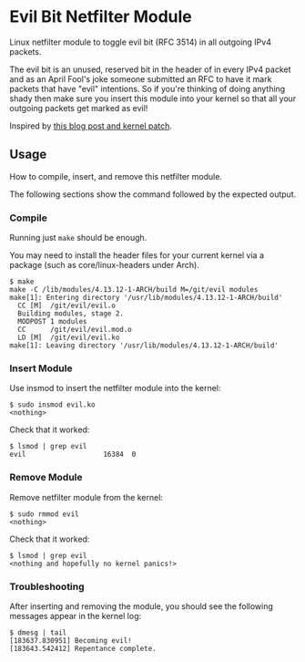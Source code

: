 # Evil Bit Netfilter Module
Linux netfilter module to toggle evil bit (RFC 3514) in all outgoing IPv4 packets.

The evil bit is an unused, reserved bit in the header of in every IPv4 packet and as an April Fool's joke someone submitted an RFC to have it mark packets that have "evil" intentions. So if you're thinking of doing anything shady then make sure you insert this module into your kernel so that all your outgoing packets get marked as evil!

Inspired by [this blog post and kernel patch](https://blog.benjojo.co.uk/post/evil-bit-RFC3514-real-world-usage).

## Usage
How to compile, insert, and remove this netfilter module.

The following sections show the command followed by the expected output.

### Compile
Running just `make` should be enough.

You may need to install the header files for your current kernel via a package (such as core/linux-headers under Arch).
```
$ make
make -C /lib/modules/4.13.12-1-ARCH/build M=/git/evil modules
make[1]: Entering directory '/usr/lib/modules/4.13.12-1-ARCH/build'
  CC [M]  /git/evil/evil.o
  Building modules, stage 2.
  MODPOST 1 modules
  CC      /git/evil/evil.mod.o
  LD [M]  /git/evil/evil.ko
make[1]: Leaving directory '/usr/lib/modules/4.13.12-1-ARCH/build'
```

### Insert Module
Use insmod to insert the netfilter module into the kernel:
```
$ sudo insmod evil.ko
<nothing>
```
Check that it worked:
```
$ lsmod | grep evil
evil                   16384  0
```

### Remove Module
Remove netfilter module from the kernel:
```
$ sudo rmmod evil
<nothing>
```
Check that it worked:
```
$ lsmod | grep evil
<nothing and hopefully no kernel panics!>
```

### Troubleshooting
After inserting and removing the module, you should see the following messages appear in the kernel log:
```
$ dmesg | tail
[183637.830951] Becoming evil!
[183643.542412] Repentance complete.
```
